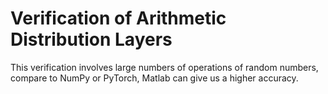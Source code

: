 # Verification of Arithmetic Distribution Layers

This verification involves large numbers of operations of random numbers, compare to NumPy or PyTorch, Matlab can give us a higher accuracy.
